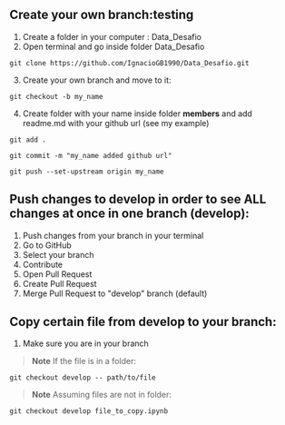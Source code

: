 ## Create your own branch:testing

1. Create a folder in your computer : Data_Desafio
2. Open terminal and go inside folder Data_Desafio

~~~
git clone https://github.com/IgnacioGB1990/Data_Desafio.git
~~~

3. Create your own branch and move to it:
~~~
git checkout -b my_name
~~~


4. Create folder with your name inside folder **members** and add readme.md with your github url (see my example)
~~~
git add .
~~~

~~~
git commit -m "my_name added github url"
~~~

~~~
git push --set-upstream origin my_name
~~~

## Push changes to develop in order to see ALL changes at once in one branch (develop):

1. Push changes from your branch in your terminal
2. Go to GitHub
3. Select your branch
4. Contribute
5. Open Pull Request
6. Create Pull Request
7. Merge Pull Request to "develop" branch (default)


## Copy certain file from develop to your branch:
1. Make sure you are in your branch

> **Note**
> If the file is in a folder:

~~~
git checkout develop -- path/to/file
~~~

> **Note**
> Assuming files are not in folder:

~~~
git checkout develop file_to_copy.ipynb
~~~